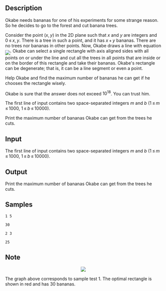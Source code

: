 ## Description

<div><p>Okabe needs bananas for one of his experiments for some strange reason. So he decides to go to the forest and cut banana trees.</p><p>Consider the point <span class="tex-span">(<i>x</i>, <i>y</i>)</span> in the 2D plane such that <span class="tex-span"><i>x</i></span> and <span class="tex-span"><i>y</i></span> are integers and <span class="tex-span">0 ≤ <i>x</i>, <i>y</i></span>. There is a tree in such a point, and it has <span class="tex-span"><i>x</i> + <i>y</i></span> bananas. There are no trees nor bananas in other points. Now, Okabe draws a line with equation <img align="middle" class="tex-formula" src="./28605/file/7q7dRY9o.png" style="max-width: 100.0%;max-height: 100.0%;">. Okabe can select a single rectangle with axis aligned sides with all points on or under the line and cut all the trees in all points that are inside or on the border of this rectangle and take their bananas. Okabe's rectangle can be degenerate; that is, it can be a line segment or even a point.</p><p>Help Okabe and find the maximum number of bananas he can get if he chooses the rectangle wisely.</p><p>Okabe is sure that the answer does not exceed <span class="tex-span">10<sup class="upper-index">18</sup></span>. You can trust him.</p></div><div class="input-specification"><p>The first line of input contains two space-separated integers <span class="tex-span"><i>m</i></span> and <span class="tex-span"><i>b</i></span> (<span class="tex-span">1 ≤ <i>m</i> ≤ 1000</span>, <span class="tex-span">1 ≤ <i>b</i> ≤ 10000</span>).</p></div><div class="output-specification"><p>Print the maximum number of bananas Okabe can get from the trees he cuts.</p></div>

## Input

<p>The first line of input contains two space-separated integers <span class="tex-span"><i>m</i></span> and <span class="tex-span"><i>b</i></span> (<span class="tex-span">1 ≤ <i>m</i> ≤ 1000</span>, <span class="tex-span">1 ≤ <i>b</i> ≤ 10000</span>).</p>

## Output

<p>Print the maximum number of bananas Okabe can get from the trees he cuts.</p>

## Samples

```input1
1 5

```

```output1
30

```






```input2
2 3

```

```output2
25

```




## Note

<center> <img class="tex-graphics" src="./28605/file/zGUhSpyR.png" style="max-width: 100.0%;max-height: 100.0%;"> </center><p>The graph above corresponds to sample test 1. The optimal rectangle is shown in red and has <span class="tex-span">30</span> bananas.</p>
